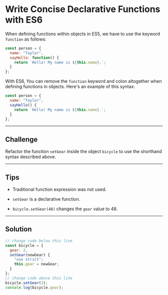 # Write Concise Declarative Functions with ES6

When defining functions within objects in ES5, we have to use the keyword `function` as follows:

```js
const person = {
  name: "Taylor",
  sayHello: function() {
    return `Hello! My name is ${this.name}.`;
  }
};
```

With ES6, You can remove the `function` keyword and colon altogether when defining functions in objects. Here's an example of this syntax:

```js
const person = {
  name: "Taylor",
  sayHello() {
    return `Hello! My name is ${this.name}.`;
  }
};
```

---

## Challenge

Refactor the function `setGear` inside the object `bicycle` to use the shorthand syntax described above.

---

## Tips

- Traditional function expression was not used.

- `setGear` is a declarative function.

- `bicycle.setGear(48)` changes the `gear` value to 48.

---

## Solution

```js
// change code below this line
const bicycle = {
  gear: 2,
  setGear(newGear) {
    "use strict";
    this.gear = newGear;
  }
};
// change code above this line
bicycle.setGear(3);
console.log(bicycle.gear);
```